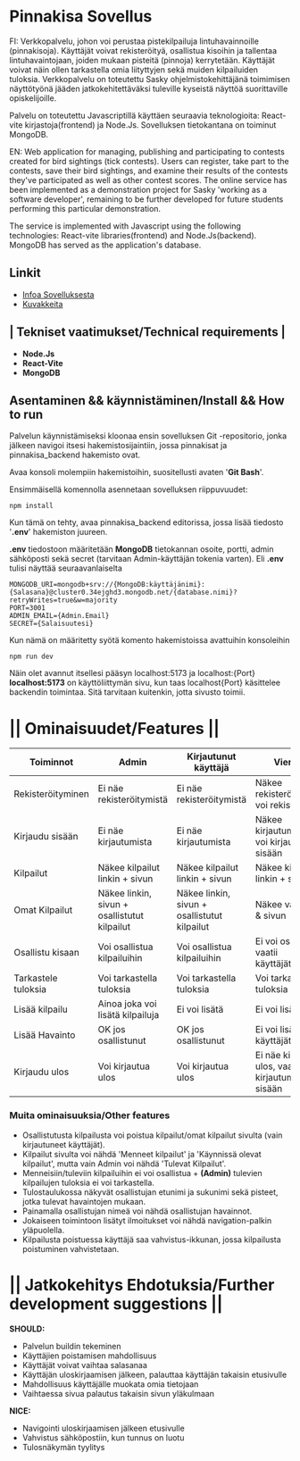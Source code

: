 # Pinnakisa Sovellus

FI: Verkkopalvelu, johon voi perustaa pistekilpailuja lintuhavainnoille (pinnakisoja). Käyttäjät voivat rekisteröityä, osallistua kisoihin ja tallentaa lintuhavaintojaan, joiden mukaan pisteitä (pinnoja) kerrytetään. Käyttäjät voivat näin ollen tarkastella omia liityttyjen sekä muiden kilpailuiden tuloksia.
 Verkkopalvelu on toteutettu Sasky ohjelmistokehittäjänä toimimisen näyttötyönä jääden jatkokehitettäväksi tuleville kyseistä näyttöä suorittaville opiskelijoille. 

 Palvelu on toteutettu Javascriptillä käyttäen seuraavia teknologioita: React-vite kirjastoja(frontend) ja Node.Js. Sovelluksen tietokantana on toiminut MongoDB.

EN: Web application for managing, publishing and participating to contests created for bird sightings (tick contests). Users can register, take part to the contests, save their bird sightings, and examine their results of the contests they've participated as well as other contest scores.
 The online service has been implemented as a demonstration project for Sasky 'working as a software developer', remaining to be further developed for future students performing this particular demonstration.

The service is implemented with Javascript using the following technologies: React-vite libraries(frontend) and Node.Js(backend). MongoDB has served as the application's database.

## Linkit

- [Infoa Sovelluksesta](https://github.com/lmikkol/Pinnakisat_Mobiilisovellus/blob/main/Dokumentaatio/Infoa%20Sovelluksesta.md)
- [Kuvakkeita](https://github.com/lmikkol/Pinnakisat_Mobiilisovellus/blob/main/Kuvakkeita.md)


## | Tekniset vaatimukset/Technical requirements |

- **Node.Js**
- **React-Vite**
- **MongoDB**



## Asentaminen && käynnistäminen/Install && How to run

Palvelun käynnistämiseksi kloonaa ensin sovelluksen Git -repositorio, jonka jälkeen navigoi itsesi hakemistosijaintiin, jossa pinnakisat ja pinnakisa_backend hakemisto ovat.

Avaa konsoli molempiin hakemistoihin, suositellusti avaten '**Git Bash**'.


Ensimmäisellä komennolla asennetaan sovelluksen riippuvuudet:

```
npm install
```

Kun tämä on tehty, avaa pinnakisa_backend editorissa, jossa lisää tiedosto '**.env**' hakemiston juureen.

**.env** tiedostoon määritetään **MongoDB** tietokannan osoite, portti, admin sähköposti sekä secret (tarvitaan Admin-käyttäjän tokenia varten).
  Eli **.env** tulisi näyttää seuraavanlaiselta
  
```
MONGODB_URI=mongodb+srv://{MongoDB:käyttäjänimi}:{Salasana}@cluster0.34ejghd3.mongodb.net/{database.nimi}?retryWrites=true&w=majority
PORT=3001
ADMIN_EMAIL={Admin.Email}
SECRET={Salaisuutesi}
```

Kun nämä on määritetty syötä komento hakemistoissa avattuihin konsoleihin

  ```
  npm run dev
  ```

Näin olet avannut itsellesi pääsyn localhost:5173 ja localhost:{Port}
**localhost:5173** on käyttöliittymän sivu, kun taas localhost{Port} käsittelee backendin toimintaa. Sitä tarvitaan kuitenkin, jotta sivusto toimii.


# || Ominaisuudet/Features ||



| Toiminnot                               | Admin                                        | Kirjautunut käyttäjä                         | Vierailija                                          |
| --------------------------------------- |----------------------------------------------|----------------------------------------------|-----------------------------------------------------|
| Rekisteröityminen                       | Ei näe rekisteröitymistä                     | Ei näe rekisteröitymistä                     | Näkee rekisteröitymisen, voi rekisteröityä          |
| Kirjaudu sisään                         | Ei näe kirjautumista                         | Ei näe kirjautumista                         | Näkee kirjautumisen ja voi kirjautua sisään         |  
| Kilpailut                               | Näkee kilpailut linkin + sivun               | Näkee kilpailut linkin + sivun               | Näkee kilpailut linkin + sivun                      |
| Omat Kilpailut                          | Näkee linkin, sivun + osallistutut kilpailut | Näkee linkin, sivun + osallistutut kilpailut | Näkee vain linkin & sivun                           |
| Osallistu kisaan                        | Voi osallistua kilpailuihin                  | Voi osallistua kilpailuihin                  | Ei voi osallistua, vaatii käyttäjätiedot            |
| Tarkastele tuloksia                     | Voi tarkastella tuloksia                     | Voi tarkastella tuloksia                     | Voi tarkastella tuloksia                            |
| Lisää kilpailu                          | Ainoa joka voi lisätä kilpailuja             | Ei voi lisätä                                | Ei voi lisätä                                       |
| Lisää Havainto                          | OK jos osallistunut                          | OK jos osallistunut                          | Ei voi lisätä, vaatii  käyttäjätiedot               |
| Kirjaudu ulos                           | Voi kirjautua ulos                           | Voi kirjautua ulos                           | Ei näe kirjaudu ulos, vaatii kirjautumisen sisään   |


### Muita ominaisuuksia/Other features

- Osallistutusta kilpailusta voi poistua kilpailut/omat kilpailut sivulta (vain kirjautuneet käyttäjät).
- Kilpailut sivulta voi nähdä 'Menneet kilpailut' ja 'Käynnissä olevat kilpailut', mutta vain Admin voi nähdä 'Tulevat Kilpailut'.
- Menneisiin/tuleviin kilpailuihin ei voi osallistua + **(Admin)** tulevien kilpailujen tuloksia ei voi tarkastella.
- Tulostaulukossa näkyvät osallistujan etunimi ja sukunimi sekä pisteet, jotka tulevat havaintojen mukaan. 
- Painamalla osallistujan nimeä voi nähdä osallistujan havainnot.
- Jokaiseen toimintoon lisätyt ilmoitukset voi nähdä navigation-palkin yläpuolella.
- Kilpailusta poistuessa käyttäjä saa vahvistus-ikkunan, jossa kilpailusta poistuminen vahvistetaan.



# || Jatkokehitys Ehdotuksia/Further development suggestions ||

**SHOULD:**

- Palvelun buildin tekeminen
- Käyttäjien poistamisen mahdollisuus
- Käyttäjät voivat vaihtaa salasanaa
- Käyttäjän uloskirjaamisen jälkeen, palauttaa käyttäjän takaisin etusivulle
- Mahdollisuus käyttäjälle muokata omia tietojaan
- Vaihtaessa sivua palautus takaisin sivun yläkulmaan

**NICE:**

- Navigointi uloskirjaamisen jälkeen etusivulle
- Vahvistus sähköpostiin, kun tunnus on luotu
- Tulosnäkymän tyylitys



